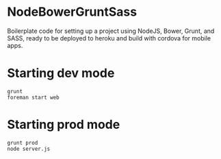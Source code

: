 NodeBowerGruntSass
==================

Boilerplate code for setting up a project using NodeJS, Bower, Grunt, and SASS, ready to be deployed to heroku and build with cordova for mobile apps.


Starting dev mode
==================

```
grunt
foreman start web
```

Starting prod mode
==================

```
grunt prod
node server.js
```


